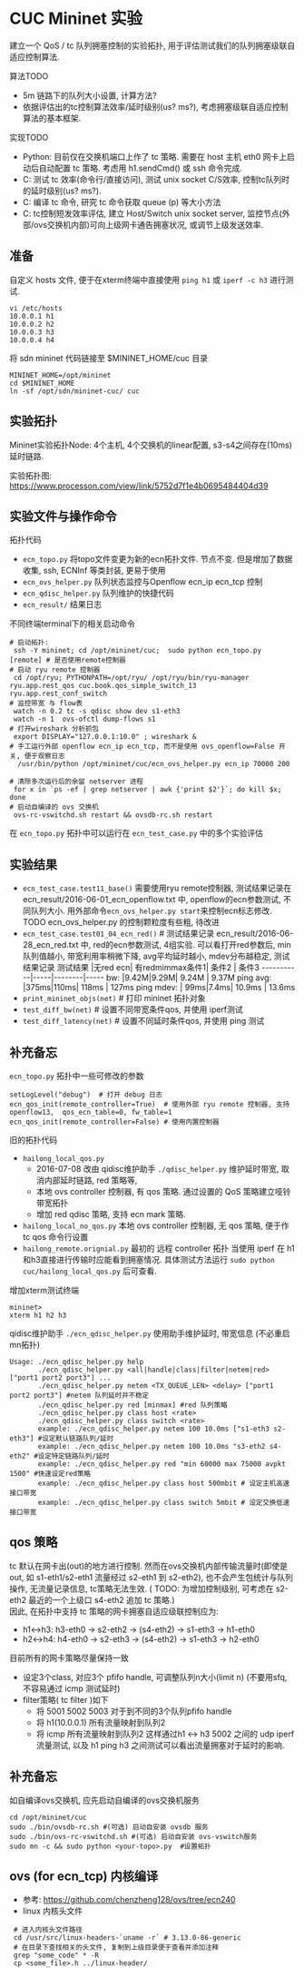 # CUC Mininet 实验

建立一个 QoS / tc 队列拥塞控制的实验拓扑, 用于评估测试我们的队列拥塞级联自适应控制算法.   

算法TODO
- 5m 链路下的队列大小设置, 计算方法?
- 依据评估出的tc控制算法效率/延时级别(us? ms?), 考虑拥塞级联自适应控制算法的基本框架. 

实现TODO 
- Python: 目前仅在交换机端口上作了 tc 策略. 需要在 host 主机 eth0 网卡上启动后自动配置 tc 策略. 考虑用 h1.sendCmd() 或 ssh 命令完成.
- C: 测试 tc 效率(命令行/直接访问), 测试 unix socket C/S效率, 控制tc队列时的延时级别(us? ms?).
- C: 编译 tc 命令, 研究 tc 命令获取 queue (p) 等大小方法
- C: tc控制短发效率评估, 建立 Host/Switch unix socket server, 监控节点(外部/ovs交换机内部)可向上级网卡通告拥塞状况, 或调节上级发送效率.
 

## 准备

自定义 hosts 文件, 便于在xterm终端中直接使用 `ping h1` 或 `iperf -c h3` 进行测试. 
```
vi /etc/hosts
10.0.0.1 h1
10.0.0.2 h2
10.0.0.3 h3
10.0.0.4 h4
```

将 sdn mininet 代码链接至 $MININET_HOME/cuc 目录
```
MININET_HOME=/opt/mininet
cd $MININET_HOME
ln -sf /opt/sdn/mininet-cuc/ cuc
```

## 实验拓扑
Mininet实验拓扑Node: 4个主机, 4个交换机的linear配置, s3-s4之间存在(10ms)延时链路.

实验拓扑图: https://www.processon.com/view/link/5752d7f1e4b0695484404d39


## 实验文件与操作命令

拓扑代码
- `ecn_topo.py` 将topo文件变更为新的ecn拓扑文件. 节点不变. 但是增加了数据收集, ssh, ECNInf 等类封装, 更易于使用
- `ecn_ovs_helper.py`   队列状态监控与Openflow ecn_ip ecn_tcp 控制
- `ecn_qdisc_helper.py` 队列维护的快捷代码
- `ecn_result/` 结果日志


不同终端terminal下的相关启动命令
```
# 启动拓扑: 
 ssh -Y mininet; cd /opt/mininet/cuc;  sudo python ecn_topo.py [remote] # 是否使用remote控制器
# 启动 ryu remote 控制器
 cd /opt/ryu; PYTHONPATH=/opt/ryu/ /opt/ryu/bin/ryu-manager ryu.app.rest_qos cuc.book.qos_simple_switch_13 ryu.app.rest_conf_switch
# 监控带宽 与 flow表
 watch -n 0.2 tc -s qdisc show dev s1-eth3
 watch -n 1  ovs-ofctl dump-flows s1
# 打开wireshark 分析抓包  
 export DISPLAY="127.0.0.1:10.0" ; wireshark &
# 手工运行外部 openflow ecn_ip ecn_tcp, 而不是使用 ovs_openflow=False 开关, 便于观察日志
  /usr/bin/python /opt/mininet/cuc/ecn_ovs_helper.py ecn_ip 70000 200

# 清除多次运行后的余留 netserver 进程
 for x in `ps -ef | grep netserver | awk {'print $2'}`; do kill $x; done
# 启动自编译的 ovs 交换机
 ovs-rc-vswitchd.sh restart && ovsdb-rc.sh restart
```

在 `ecn_topo.py` 拓扑中可以运行在 `ecn_test_case.py` 中的多个实验评估

## 实验结果

* `ecn_test_case.test11_base()` 需要使用ryu remote控制器, 测试结果记录在ecn_result/2016-06-01_ecn_openflow.txt 中, openflow的ecn参数测试, 不同队列大小. 用外部命令`ecn_ovs_helper.py start`来控制ecn标志修改.
  TODO ecn_ovs_helper.py 的控制颗粒度有些粗, 待改进
* `ecn_test_case.test01_04_ecn_red()` # 测试结果记录 ecn_result/2016-06-28_ecn_red.txt 中, red的ecn参数测试, 4组实验. 可以看打开red参数后, min队列值越小, 带宽利用率稍微下降, avg平均延时越小, mdev分布越稳定, 测试结果记录 
测试结果    |无red ecn| 有redmimmax条件1| 条件2  | 条件3
-----------|-----|--------|-----
bw:        |9.42M|9.29M| 9.24M  | 9.37M
ping avg:  |375ms|110ms| 118ms  | 127ms
ping mdev: | 99ms|7.4ms| 10.9ms | 13.6ms
* `print_mininet_objs(net)`  # 打印 mininet 拓扑对象
* `test_diff_bw(net)`        # 设置不同带宽条件qos, 并使用 iperf测试
* `test_diff_latency(net)`   # 设置不同延时条件qos, 并使用 ping 测试


## 补充备忘

`ecn_topo.py` 拓扑中一些可修改的参数
```
setLogLevel("debug")  # 打开 debug 日志
ecn_qos_init(remote_controller=True)  # 使用外部 ryu remote 控制器, 支持openflow13,  qos_ecn_table=0, fw_table=1
ecn_qos_init(remote_controller=False) # 使用内置控制器 
```

旧的拓扑代码
- `hailong_local_qos.py` 
     * 2016-07-08 改由 qidisc维护助手 `./qdisc_helper.py` 维护延时带宽, 取消内部延时链路, red 策略等, 
     * 本地 ovs controller 控制器, 有 qos 策略.  通过设置的 QoS 策略建立哑铃带宽拓扑 
     * 增加 red qdisc 策略, 支持 ecn mark 策略. 
- `hailong_local_no_qos.py`  本地 ovs controller 控制器, 无 qos 策略, 便于作 tc qos 命令行设置
- `hailong_remote.orignial.py` 最初的 远程 controller 拓扑
当使用 iperf 在 h1和h3直接进行传输时应能看到拥塞情况. 具体测试方法运行 `sudo python cuc/hailong_local_qos.py` 后可查看.


增加xterm测试终端
```
mininet>
xterm h1 h2 h3 
```



qidisc维护助手 `./ecn_qdisc_helper.py` 使用助手维护延时, 带宽信息 (不必重启mn拓扑)
```
Usage: ./ecn_qdisc_helper.py help
       ./ecn_qdisc_helper.py <all|handle|class|filter|netem|red> ["port1 port2 port3"] ...
       ./ecn_qdisc_helper.py netem <TX_QUEUE_LEN> <delay> ["port1 port2 port3"] #netem 队列延时并不稳定
       ./ecn_qdisc_helper.py red [minmax] #red 队列策略
       ./ecn_qdisc_helper.py class host <rate>
       ./ecn_qdisc_helper.py class switch <rate>
       example: ./ecn_qdisc_helper.py netem 100 10.0ms ["s1-eth3 s2-eth3"] #设定默认链路队列/延时
       example: ./ecn_qdisc_helper.py netem 100 10.0ms "s3-eth2 s4-eth2" #设定特定链路队列/延时
       example: ./ecn_qdisc_helper.py red "min 60000 max 75000 avpkt 1500" #快速设定red策略
       example: ./ecn_qdisc_helper.py class host 500mbit # 设定主机高速接口带宽
       example: ./ecn_qdisc_helper.py class switch 5mbit # 设定交换低速接口带宽
```


## qos 策略
tc 默认在网卡出(out)的地方进行控制. 然而在ovs交换机内部传输流量时(即使是out, 如 s1-eth1/s2-eth1 流量经过 s2-eth1 到 s2-eth2), 
也不会产生包统计与队列操作,  无流量记录信息, tc策略无法生效.  ( TODO: 为增加控制级别, 可考虑在 s2-eth2 最近的一个上级口 s4-eth2 追加 tc 策略.)  
因此, 在拓扑中支持 tc 策略的网卡拥塞自适应级联控制应为:  
- h1<->h3: h3-eth0 -> s2-eth2 -> (s4-eth2) -> s1-eth3 -> h1-eth0
- h2<->h4: h4-eth0 -> s2-eth3 -> (s4-eth2) -> s1-eth3 -> h2-eth0

目前所有的网卡策略尽量保持一致
- 设定3个class, 对应3个 pfifo handle, 可调整队列n大小(limit n) (不要用sfq, 不容易通过 icmp 测试延时)
- filter策略( tc filter )如下
    * 将 5001 5002 5003 对于到不同的3个队列pfifo handle
    * 将 h1(10.0.0.1) 所有流量映射到队列2 
    * 将 icmp 所有流量映射到队列2
这样通过h1 <-> h3 5002 之间的 udp iperf 流量测试, 以及 h1 ping h3 之间测试可以看出流量拥塞对于延时的影响.


## 补充备忘

如自编译ovs交换机, 应先启动自编译的ovs交换机服务
```
cd /opt/mininet/cuc
sudo ./bin/ovsdb-rc.sh #(可选) 启动自安装 ovsdb 服务
sudo ./bin/ovs-rc-vswitchd.sh #(可选) 启动自安装 ovs-vswitch服务
sudo mn -c && sudo python <your-topo>.py  #设置拓扑
```

## ovs (for ecn_tcp) 内核编译

* 参考: https://github.com/chenzheng128/ovs/tree/ecn240
* linux 内核头文件
```
 # 进入内核头文件路径 
 cd /usr/src/linux-headers-`uname -r` # 3.13.0-86-generic
 # 在目录下查找相关的头文件, 复制到上级目录便于查看并添加注释
 grep "some_code" * -R
 cp <some_file>.h ../linux-header/
 
```
